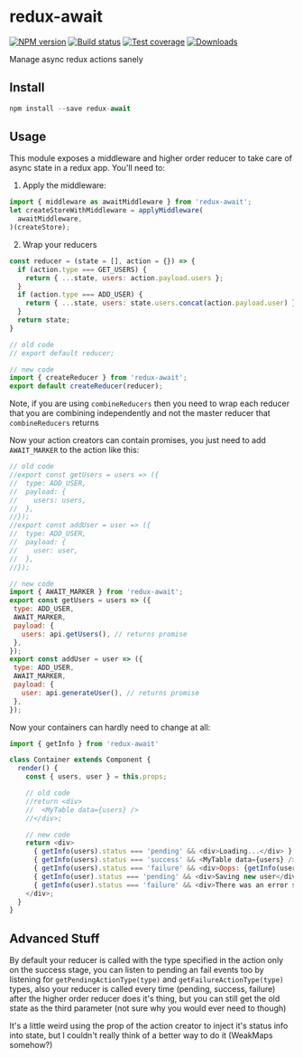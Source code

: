 redux-await
=============

[![NPM version][npm-image]][npm-url]
[![Build status][travis-image]][travis-url]
[![Test coverage][coveralls-image]][coveralls-url]
[![Downloads][downloads-image]][downloads-url]

Manage async redux actions sanely

## Install

```js
npm install --save redux-await
```

## Usage

This module exposes a middleware and higher order reducer to take care of async state in a redux app. You'll need to:

1. Apply the middleware:

```js
import { middleware as awaitMiddleware } from 'redux-await';
let createStoreWithMiddleware = applyMiddleware(
  awaitMiddleware,
)(createStore);
```

2. Wrap your reducers

```js
const reducer = (state = [], action = {}) => {
  if (action.type === GET_USERS) {
    return { ...state, users: action.payload.users };
  }
  if (action.type === ADD_USER) {
    return { ...state, users: state.users.concat(action.payload.user) };
  }
  return state;
}

// old code
// export default reducer;

// new code
import { createReducer } from 'redux-await';
export default createReducer(reducer);
```

Note, if you are using `combineReducers` then you need to wrap each reducer that you are combining independently and not the master reducer that `combineReducers` returns

Now your action creators can contain promises, you just need to add `AWAIT_MARKER` to the action like this:

```js
// old code
//export const getUsers = users => ({
//  type: ADD_USER,
//  payload: {
//    users: users,
//  },
//});
//export const addUser = user => ({
//  type: ADD_USER,
//  payload: {
//    user: user,
//  },
//});

// new code
import { AWAIT_MARKER } from 'redux-await';
export const getUsers = users => ({
 type: ADD_USER,
 AWAIT_MARKER,
 payload: {
   users: api.getUsers(), // returns promise
 },
});
export const addUser = user => ({
 type: ADD_USER,
 AWAIT_MARKER,
 payload: {
   user: api.generateUser(), // returns promise
 },
});
```

Now your containers can hardly need to change at all:

```js
import { getInfo } from 'redux-await'

class Container extends Component {
  render() {
    const { users, user } = this.props;

    // old code
    //return <div>
    //  <MyTable data={users} />
    //</div>;

    // new code
    return <div>
      { getInfo(users).status === 'pending' && <div>Loading...</div> }
      { getInfo(users).status === 'success' && <MyTable data={users} /> }
      { getInfo(users).status === 'failure' && <div>Oops: {getInfo(users).error.message}</div> }
      { getInfo(user).status === 'pending' && <div>Saving new user</div> }
      { getInfo(user).status === 'failure' && <div>There was an error saving</div> }
    </div>;
  }
}
```

## Advanced Stuff

By default your reducer is called with the type specified in the action only on the success stage, you can listen to pending an fail events too by listening for `getPendingActionType(type)` and `getFailureActionType(type)` types, also your reducer is called every time (pending, success, failure) after the higher order reducer does it's thing, but you can still get the old state as the third parameter (not sure why you would ever need to though)

It's a little weird using the prop of the action creator to inject it's status info into state, but I couldn't really think of a better way to do it (WeakMaps somehow?)

[npm-image]: https://img.shields.io/npm/v/redux-await.svg?style=flat-square
[npm-url]: https://npmjs.org/package/redux-await
[travis-image]: https://img.shields.io/travis/kolodny/redux-await.svg?style=flat-square
[travis-url]: https://travis-ci.org/kolodny/redux-await
[coveralls-image]: https://img.shields.io/coveralls/kolodny/redux-await.svg?style=flat-square
[coveralls-url]: https://coveralls.io/r/kolodny/redux-await
[downloads-image]: http://img.shields.io/npm/dm/redux-await.svg?style=flat-square
[downloads-url]: https://npmjs.org/package/redux-await
